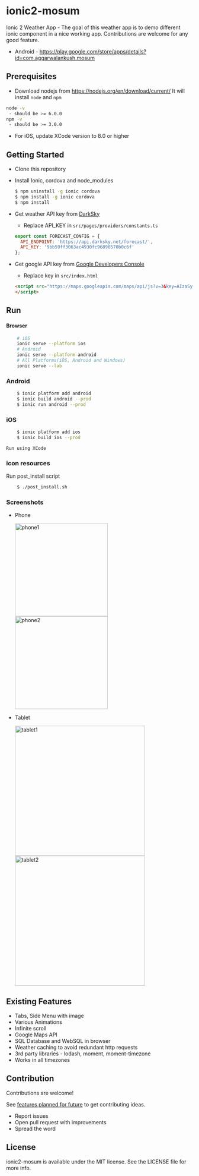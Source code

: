 # ionic2-mosum
Ionic 2 Weather App - The goal of this weather app is to demo different ionic component in a nice working app. Contributions are welcome for any good feature.
- Android - https://play.google.com/store/apps/details?id=com.aggarwalankush.mosum

## Prerequisites
- Download nodejs from https://nodejs.org/en/download/current/ It will install `node` and `npm`
```bash
node -v
 - should be >= 6.0.0
npm -v
 - should be >= 3.0.0
```
- For iOS, update XCode version to 8.0 or higher

## Getting Started

* Clone this repository

* Install Ionic, cordova and node_modules

    ```bash
    $ npm uninstall -g ionic cordova
    $ npm install -g ionic cordova
    $ npm install
    ```
* Get weather API key from [DarkSky](https://darksky.net)
  * Replace API_KEY in `src/pages/providers/constants.ts`
  ```js
  export const FORECAST_CONFIG = {
    API_ENDPOINT: 'https://api.darksky.net/forecast/',
    API_KEY: '9bb59ff3063ac4930fc96890570b0c6f'
  };
  ```
* Get google API key from [Google Developers Console](https://console.developers.google.com/apis/credentials)
  * Replace key in `src/index.html`
  ```html
  <script src="https://maps.googleapis.com/maps/api/js?v=3&key=AIzaSyAZL0jdvdtBV_DmzLZ8yW53GHnhlRrbIAY&libraries=places">
  </script>
  ```

## Run

#### Browser
```bash
    # iOS 
    ionic serve --platform ios
    # Android
    ionic serve --platform android
    # All Platforms(iOS, Android and Windows)
    ionic serve --lab
```

### Android

```bash
    $ ionic platform add android
    $ ionic build android --prod
    $ ionic run android --prod
```

### iOS
```bash
    $ ionic platform add ios
    $ ionic build ios --prod
```    
    Run using XCode
    
### icon resources
Run post_install script
```bash
    $ ./post_install.sh
```    
    
### Screenshots

* Phone

  <img src="screenshots/phone1.png" alt="phone1" width="250"/>
  <img src="screenshots/phone2.png" alt="phone2" width="250"/>
  
* Tablet
  
  <img src="screenshots/tablet1.png" alt="tablet1" width="350"/>
  <img src="screenshots/tablet2.png" alt="tablet2" width="350"/>

## Existing Features

* Tabs, Side Menu with image
* Various Animations
* Infinite scroll
* Google Maps API
* SQL Database and WebSQL in browser
* Weather caching to avoid redundant http requests
* 3rd party libraries - lodash, moment, moment-timezone
* Works in all timezones 

## Contribution
Contributions are welcome!

See [features planned for future](https://github.com/aggarwalankush/ionic2-mosum/issues/2) to get contributing ideas.

* Report issues
* Open pull request with improvements
* Spread the word

## License
ionic2-mosum is available under the MIT license. See the LICENSE file for more info.
